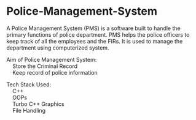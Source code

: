 # Police-Management-System
A Police Management System (PMS) is a software built to handle the primary functions of police department. PMS helps the police officers to keep track of all the employees and the FIRs. It is used to manage the department using computerized system.

Aim of Police Management System:   <br>
  &nbsp;&nbsp;&nbsp; Store the Criminal Record <br>
  &nbsp;&nbsp;&nbsp; Keep record of police information
   
Tech Stack Used: <br>
  &nbsp;&nbsp;&nbsp; C++ <br>
  &nbsp;&nbsp;&nbsp; OOPs <br>
  &nbsp;&nbsp;&nbsp; Turbo C++ Graphics <br>
  &nbsp;&nbsp;&nbsp; File Handling <br>
